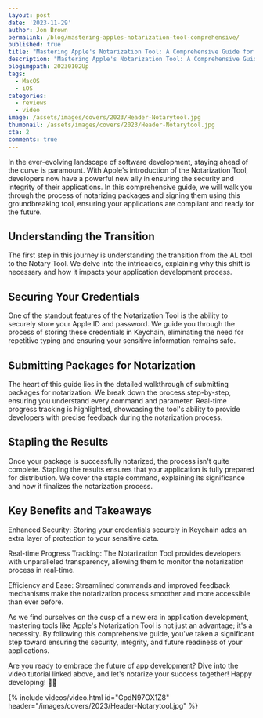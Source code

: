 ```yaml
---
layout: post
date: '2023-11-29'
author: Jon Brown
permalink: /blog/mastering-apples-notarization-tool-comprehensive/
published: true
title: "Mastering Apple's Notarization Tool: A Comprehensive Guide for Developers"
description: "Mastering Apple's Notarization Tool: A Comprehensive Guide for Developers"
blogimgpath: 20230102Up
tags:
  - MacOS
  - iOS
categories:
  - reviews
  - video
image: /assets/images/covers/2023/Header-Notarytool.jpg
thumbnail: /assets/images/covers/2023/Header-Notarytool.jpg
cta: 2
comments: true
---
```

In the ever-evolving landscape of software development, staying ahead of the curve is paramount. With Apple's introduction of the Notarization Tool, developers now have a powerful new ally in ensuring the security and integrity of their applications. In this comprehensive guide, we will walk you through the process of notarizing packages and signing them using this groundbreaking tool, ensuring your applications are compliant and ready for the future.

## Understanding the Transition
The first step in this journey is understanding the transition from the AL tool to the Notary Tool. We delve into the intricacies, explaining why this shift is necessary and how it impacts your application development process.

## Securing Your Credentials
One of the standout features of the Notarization Tool is the ability to securely store your Apple ID and password. We guide you through the process of storing these credentials in Keychain, eliminating the need for repetitive typing and ensuring your sensitive information remains safe.

## Submitting Packages for Notarization
The heart of this guide lies in the detailed walkthrough of submitting packages for notarization. We break down the process step-by-step, ensuring you understand every command and parameter. Real-time progress tracking is highlighted, showcasing the tool's ability to provide developers with precise feedback during the notarization process.

## Stapling the Results
Once your package is successfully notarized, the process isn't quite complete. Stapling the results ensures that your application is fully prepared for distribution. We cover the staple command, explaining its significance and how it finalizes the notarization process.

## Key Benefits and Takeaways
Enhanced Security: Storing your credentials securely in Keychain adds an extra layer of protection to your sensitive data.

Real-time Progress Tracking: The Notarization Tool provides developers with unparalleled transparency, allowing them to monitor the notarization process in real-time.

Efficiency and Ease: Streamlined commands and improved feedback mechanisms make the notarization process smoother and more accessible than ever before.

As we find ourselves on the cusp of a new era in application development, mastering tools like Apple's Notarization Tool is not just an advantage; it's a necessity. By following this comprehensive guide, you've taken a significant step toward ensuring the security, integrity, and future readiness of your applications.

Are you ready to embrace the future of app development? Dive into the video tutorial linked above, and let's notarize your success together! Happy developing! 🚀🔐

{% include videos/video.html id="GpdN97OX1Z8" header="/images/covers/2023/Header-Notarytool.jpg" %}

